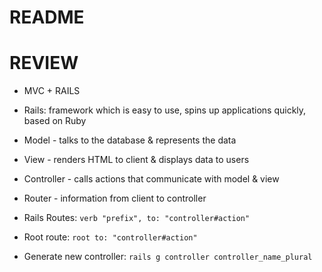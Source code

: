 # README


# REVIEW

* MVC + RAILS

* Rails: framework which is easy to use, spins up applications quickly, based on Ruby

* Model - talks to the database & represents the data
* View - renders HTML to client & displays data to users
* Controller - calls actions that communicate with model & view

* Router - information from client to controller

* Rails Routes: `verb "prefix", to: "controller#action"`
* Root route: `root to: "controller#action"`


* Generate new controller: `rails g controller controller_name_plural`
